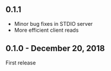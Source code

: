 ## 0.1.1
- Minor bug fixes in STDIO server
- More efficient client reads

## 0.1.0 - December 20, 2018
First release
